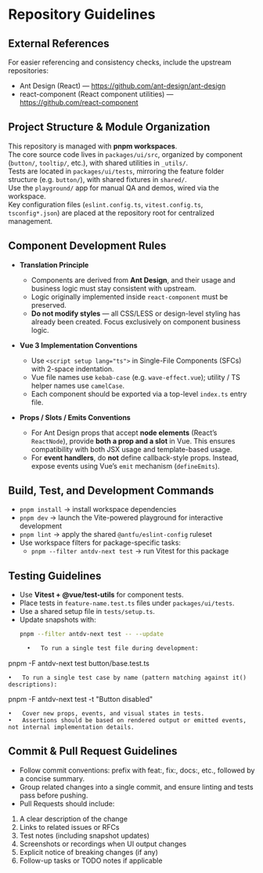 # Repository Guidelines

## External References
For easier referencing and consistency checks, include the upstream repositories:
- Ant Design (React) — https://github.com/ant-design/ant-design
- react-component (React component utilities) — https://github.com/react-component

## Project Structure & Module Organization
This repository is managed with **pnpm workspaces**.  
The core source code lives in `packages/ui/src`, organized by component (`button/`, `tooltip/`, etc.), with shared utilities in `_utils/`.  
Tests are located in `packages/ui/tests`, mirroring the feature folder structure (e.g. `button/`), with shared fixtures in `shared/`.  
Use the `playground/` app for manual QA and demos, wired via the workspace.  
Key configuration files (`eslint.config.ts`, `vitest.config.ts`, `tsconfig*.json`) are placed at the repository root for centralized management.

## Component Development Rules
- **Translation Principle**
    - Components are derived from **Ant Design**, and their usage and business logic must stay consistent with upstream.
    - Logic originally implemented inside `react-component` must be preserved.
    - **Do not modify styles** — all CSS/LESS or design-level styling has already been created. Focus exclusively on component business logic.

- **Vue 3 Implementation Conventions**
    - Use `<script setup lang="ts">` in Single-File Components (SFCs) with 2-space indentation.
    - Vue file names use `kebab-case` (e.g. `wave-effect.vue`); utility / TS helper names use `camelCase`.
    - Each component should be exported via a top-level `index.ts` entry file.

- **Props / Slots / Emits Conventions**
    - For Ant Design props that accept **node elements** (React’s `ReactNode`), provide **both a prop and a slot** in Vue. This ensures compatibility with both JSX usage and template-based usage.
    - For **event handlers**, do **not** define callback-style props. Instead, expose events using Vue’s `emit` mechanism (`defineEmits`).

## Build, Test, and Development Commands
- `pnpm install` → install workspace dependencies
- `pnpm dev` → launch the Vite-powered playground for interactive development
- `pnpm lint` → apply the shared `@antfu/eslint-config` ruleset
- Use workspace filters for package-specific tasks:
    - `pnpm --filter antdv-next test` → run Vitest for this package

## Testing Guidelines
- Use **Vitest + @vue/test-utils** for component tests.
- Place tests in `feature-name.test.ts` files under `packages/ui/tests`.
- Use a shared setup file in `tests/setup.ts`.
- Update snapshots with:
  ```bash
  pnpm --filter antdv-next test -- --update

	•	To run a single test file during development:

pnpm -F antdv-next test button/base.test.ts


	•	To run a single test case by name (pattern matching against it() descriptions):

pnpm -F antdv-next test -t "Button disabled"


	•	Cover new props, events, and visual states in tests.
	•	Assertions should be based on rendered output or emitted events, not internal implementation details.

## Commit & Pull Request Guidelines
*	Follow commit conventions: prefix with feat:, fix:, docs:, etc., followed by a concise summary.
*	Group related changes into a single commit, and ensure linting and tests pass before pushing.
*	Pull Requests should include:
1.	A clear description of the change
2.	Links to related issues or RFCs
3.	Test notes (including snapshot updates)
4.	Screenshots or recordings when UI output changes
5.	Explicit notice of breaking changes (if any)
6.	Follow-up tasks or TODO notes if applicable

